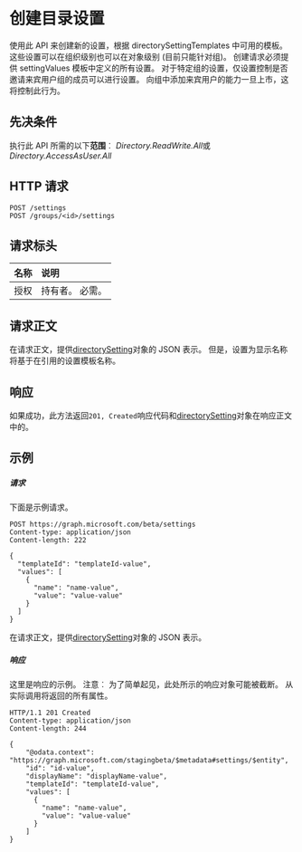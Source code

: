 # <a name="create-a-directory-setting"></a>创建目录设置

使用此 API 来创建新的设置，根据 directorySettingTemplates 中可用的模板。 这些设置可以在组织级别也可以在对象级别 (目前只能针对组)。 创建请求必须提供 settingValues 模板中定义的所有设置。 对于特定组的设置，仅设置控制是否邀请来宾用户组的成员可以进行设置。 向组中添加来宾用户的能力一旦上市，这将控制此行为。
## <a name="prerequisites"></a>先决条件
执行此 API 所需的以下**范围**︰ *Directory.ReadWrite.All*或*Directory.AccessAsUser.All*
## <a name="http-request"></a>HTTP 请求
<!-- { "blockType": "ignored" } -->
```http
POST /settings
POST /groups/<id>/settings
```
## <a name="request-headers"></a>请求标头
| 名称       | 说明|
|:---------------|:----------|
| 授权  | 持有者<token>。 必需。|

## <a name="request-body"></a>请求正文
在请求正文，提供[directorySetting](../resources/directorysetting.md)对象的 JSON 表示。  但是，设置为显示名称将基于在引用的设置模板名称。


## <a name="response"></a>响应
如果成功，此方法返回`201, Created`响应代码和[directorySetting](../resources/directorysetting.md)对象在响应正文中的。

## <a name="example"></a>示例
##### <a name="request"></a>请求
下面是示例请求。
<!-- {
  "blockType": "request",
  "name": "create_directorysetting_from_settings"
}-->
```http
POST https://graph.microsoft.com/beta/settings
Content-type: application/json
Content-length: 222

{
  "templateId": "templateId-value",
  "values": [
    {
      "name": "name-value",
      "value": "value-value"
    }
  ]
}
```
在请求正文，提供[directorySetting](../resources/directorysetting.md)对象的 JSON 表示。
##### <a name="response"></a>响应
这里是响应的示例。 注意︰ 为了简单起见，此处所示的响应对象可能被截断。 从实际调用将返回的所有属性。
<!-- {
  "blockType": "response",
  "truncated": true,
  "@odata.type": "microsoft.graph.directorySetting"
} -->
```http
HTTP/1.1 201 Created
Content-type: application/json
Content-length: 244

{
    "@odata.context": "https://graph.microsoft.com/stagingbeta/$metadata#settings/$entity",
    "id": "id-value",
    "displayName": "displayName-value",
    "templateId": "templateId-value",
    "values": [
      {
        "name": "name-value",
        "value": "value-value"
      }
    ]
}
```

<!-- uuid: 8fcb5dbc-d5aa-4681-8e31-b001d5168d79
2015-10-25 14:57:30 UTC -->
<!-- {
  "type": "#page.annotation",
  "description": "Create directorySetting",
  "keywords": "",
  "section": "documentation",
  "tocPath": ""
}-->